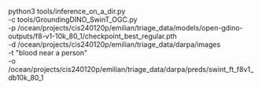 python3 tools/inference_on_a_dir.py \
    -c tools/GroundingDINO_SwinT_OGC.py \
    -p /ocean/projects/cis240120p/emilian/triage_data/models/open-gdino-outputs/f8-v1-10k_80_1/checkpoint_best_regular.pth \
    -d /ocean/projects/cis240120p/emilian/triage_data/darpa/images \
    -t "blood near a person" \
    -o /ocean/projects/cis240120p/emilian/triage_data/darpa/preds/swint_ft_f8v1_db10k_80_1